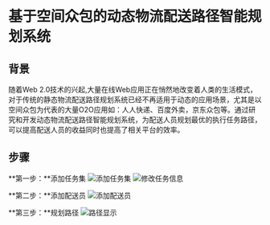# 基于空间众包的动态物流配送路径智能规划系统

## 背景
随着Web 2.0技术的兴起,大量在线Web应用正在悄然地改变着人类的生活模式，对于传统的静态物流配送路径规划系统已经不再适用于动态的应用场景，尤其是以空间众包为代表的大量O2O应用如：人人快递、百度外卖，京东众包等。通过研究和开发动态物流配送路径智能规划系统，为配送人员规划最优的执行任务路径，可以提高配送人员的收益同时也提高了相关平台的效率。

## 步骤
**第一步：**添加任务集
![添加任务集](https://github.com/zhaotianhong/spatial_crowd/blob/master/picture/fig1.png)
![修改任务信息](https://github.com/zhaotianhong/spatial_crowd/blob/master/picture/fig3.png)

**第二步：**添加配送员
![添加配送员](https://github.com/zhaotianhong/spatial_crowd/blob/master/picture/fig4.png)

**第三步：**规划路径
![路径显示](https://github.com/zhaotianhong/spatial_crowd/blob/master/picture/fig5.png)
